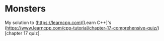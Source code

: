 # Monsters
My solution to (https://learncpp.com)[Learn C++]\'s (https://www.learncpp.com/cpp-tutorial/chapter-17-comprehensive-quiz/)[chapter 17 quiz].
